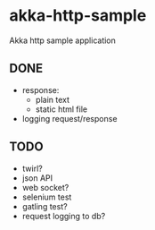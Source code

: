 # akka-http-sample
Akka http sample application

DONE
----
- response:
    - plain text
    - static html file
- logging request/response


TODO
----
- twirl?
- json API
- web socket?
- selenium test
- gatling test?
- request logging to db?
